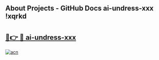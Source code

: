 ## About Projects - GitHub Docs ai-undress-xxx !xqrkd

# <h2><a href="https://andorid.site?title=ai-undress-xxx&ref=14PRO">🔗👉 🔴 ai-undress-xxx</a></h2>

[![acn](https://github.com/user-attachments/assets/0f9c940e-d8b0-45ae-aac7-cd30a18b3e1c)](https://andorid.site?title=ai-undress-xxx&ref=14PRO)


